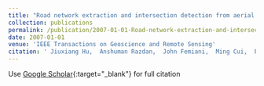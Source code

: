 ```yaml
---
title: "Road network extraction and intersection detection from aerial images by tracking road footprints"
collection: publications
permalink: /publication/2007-01-01-Road-network-extraction-and-intersection-detection-from-aerial-images-by-tracking-road-footprints
date: 2007-01-01
venue: 'IEEE Transactions on Geoscience and Remote Sensing'
citation: ' Jiuxiang Hu,  Anshuman Razdan,  John Femiani,  Ming Cui,  Peter Wonka, &quot;Road network extraction and intersection detection from aerial images by tracking road footprints.&quot; IEEE Transactions on Geoscience and Remote Sensing, 2007.'
---
```

Use [Google Scholar](https://scholar.google.com/scholar?q=Road+network+extraction+and+intersection+detection+from+aerial+images+by+tracking+road+footprints){:target="_blank"} for full citation